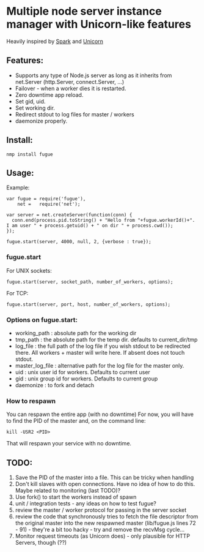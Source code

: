 # Multiple node server instance manager with Unicorn-like features

Heavily inspired by [Spark](http://github.com/senchalabs/spark) and [Unicorn](http://unicorn.bogomips.org/)

## Features:

* Supports any type of Node.js server as long as it inherits from net.Server (http.Server, connect.Server, ...)
* Failover -  when a worker dies it is restarted.
* Zero downtime app reload.
* Set gid, uid.
* Set working dir.
* Redirect stdout to log files for master / workers
* daemonize properly.

## Install:

    nmp install fugue

## Usage:

Example:

    var fugue = require('fugue'),
        net =   require('net');

    var server = net.createServer(function(conn) {
      conn.end(process.pid.toString() + "Hello from "+fugue.workerId()+". I am user " + process.getuid() + " on dir " + process.cwd());
    });

    fugue.start(server, 4000, null, 2, {verbose : true});

### fugue.start

For UNIX sockets:

    fugue.start(server, socket_path, number_of_workers, options);
    
For TCP:

    fugue.start(server, port, host, number_of_workers, options);

### Options on fugue.start:

* working_path : absolute path for the working dir
* tmp_path : the absolute path for the temp dir. defaults to current_dir/tmp
* log_file : the full path of the log file if you wish stdout to be redirected there. All workers + master will write here. If absent does not touch stdout.
* master_log_file : alternative path for the log file for the master only.
* uid : unix user id for workers. Defaults to current user
* gid : unix group id for workers. Defaults to current group
* daemonize : to fork and detach

### How to respawn

You can respawn the entire app (with no downtime)
For now, you will have to find the PID of the master and, on the command line:

    kill -USR2 <PID>
    
That will respawn your service with no downtime.

## TODO:

1. Save the PID of the master into a file. This can be tricky when handling 
1. Don't kill slaves with open connections. Have no idea of how to do this. Maybe related to monitoring (last TODO)?
1. Use fork() to start the workers instead of spawn
1. unit / integration tests - any ideas on how to test fugue?
1. review the master / worker protocol for passing in the server socket
1. review the code that synchronously tries to fetch the file descriptor from the  original master into the new respawned master (lib/fugue.js lines 72 - 91) - they're a bit too hacky - try and remove the recvMsg cycle...
1. Monitor request timeouts (as Unicorn does) - only plausible for HTTP Servers, though (??)
